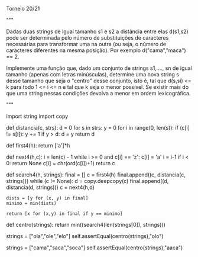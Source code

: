 Torneio 20/21



"""

Dadas duas strings de igual tamanho s1 e s2 a distância entre elas d(s1,s2) 
pode ser determinada pelo número de substituições de caracteres necessárias 
para transformar uma na outra (ou seja, o número de caracteres diferentes 
na mesma posição). Por exemplo d("cama","maca") == 2. 

Implemente uma função que, dado um conjunto de strings s1, ..., sn de igual 
tamanho (apenas com letras minúsculas), determine uma nova string s desse 
tamanho que seja o "centro" desse conjunto, isto é, tal que d(s,si) <= k 
para todo 1 <= i <= n e tal que k seja o menor possível. Se existir mais do 
que uma string nessas condições devolva a menor em ordem lexicográfica.

"""

import string
import copy

def distancia(c, strs):
    d = 0
    for s in strs:
        y = 0
        for i in range(0, len(s)):
            if (c[i] != s[i]):
                y += 1
        if y > d:
            d = y
    return d

def first4(h):
    return ['a']*h

def next4(h,c):
    i = len(c) - 1
    while i >= 0 and c[i] == 'z':
        c[i] = 'a'
        i = i-1
    if i < 0:
        return None
    c[i] = chr(ord(c[i])+1)
    return c

def search4(h, strings):
    final = []
    c = first4(h)
    final.append((c, distancia(c, strings)))
    while (c != None):
        d = copy.deepcopy(c)
        final.append((d, distancia(d, strings)))
        c = next4(h,d)

    dists = [y for (x, y) in final]
    minimo = min(dists)

    return [x for (x,y) in final if y == minimo]

def centro(strings):
    return min((search4(len(strings[0]), strings)))






strings = ["ola","ole","elo"]
            self.assertEqual(centro(strings),"olo")

strings = ["cama","saca","soca"]
            self.assertEqual(centro(strings),"aaca")